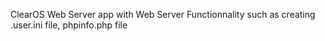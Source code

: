 ClearOS Web Server app with Web Server Functionnality such as creating .user.ini file, phpinfo.php file
